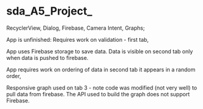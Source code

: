 # sda_A5_Project_
RecyclerView, Dialog, Firebase, Camera Intent, Graphs;

App is unfinished:
Requires work on validation - first tab,

App uses Firebase storage to save data. Data is visible on second tab only when data is pushed to firebase.

App requires work on ordering of data in second tab it appears in a random order,

Responsive graph used on tab 3 - note code was modified (not very well) to pull data from firebase. The API used to build the graph does not support Firebase. 
